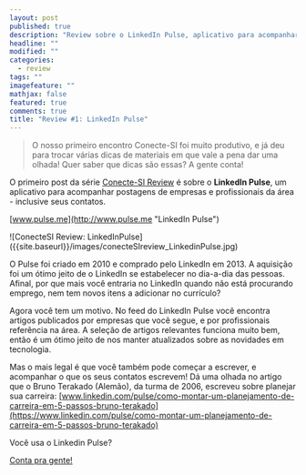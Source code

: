 ```yaml
---
layout: post
published: true
description: "Review sobre o LinkedIn Pulse, aplicativo para acompanhar postagens de empresas e profissionais da sua área"
headline: ""
modified: ""
categories: 
  - review
tags: ""
imagefeature: ""
mathjax: false
featured: true
comments: true
title: "Review #1: LinkedIn Pulse"
---
```



> O nosso primeiro encontro Conecte-SI foi muito produtivo, e já deu para trocar várias dicas de materiais em que vale a pena dar uma olhada!
> Quer saber que dicas são essas? A gente conta!

O primeiro post da série [Conecte-SI Review](/categories/#review) é sobre o **LinkedIn Pulse**, um aplicativo para acompanhar postagens de empresas e profissionais da área - inclusive seus contatos.

[www.pulse.me](http://www.pulse.me "LinkedIn Pulse")

  <p class="small-image">
  ![ConecteSI Review: LinkedInPulse]({{site.baseurl}}/images/conecteSIreview_LinkedinPulse.jpg)
  </p>

O Pulse foi criado em 2010 e comprado pelo LinkedIn em 2013.
A aquisição foi um ótimo jeito de o LinkedIn se estabelecer no dia-a-dia das pessoas. Afinal, por que mais você entraria no LinkedIn quando não está procurando emprego, nem tem novos itens a adicionar no currículo?

Agora você tem um motivo. No feed do LinkedIn Pulse você encontra artigos publicados por empresas que você segue, e por profissionais referência na área. A seleção de artigos relevantes funciona muito bem, então é um ótimo jeito de nos manter atualizados sobre as novidades em tecnologia.

Mas o mais legal é que você também pode começar a escrever, e acompanhar o que os seus contatos escrevem!
Dá uma olhada no artigo que o Bruno Terakado (Alemão), da turma de 2006, escreveu sobre planejar sua carreira:
[www.linkedin.com/pulse/como-montar-um-planejamento-de-carreira-em-5-passos-bruno-terakado](https://www.linkedin.com/pulse/como-montar-um-planejamento-de-carreira-em-5-passos-bruno-terakado)

Você usa o Linkedin Pulse?

[Conta pra gente!](https://www.facebook.com/conectesiusp/photos/a.428921883960339.1073741828.428718220647372/429810887204772/)
